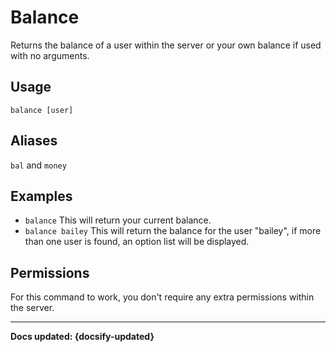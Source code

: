 # Balance
Returns the balance of a user within the server or your own balance if used with no arguments.

## Usage
`balance [user]`

## Aliases
`bal` and `money`

## Examples
- `balance` This will return your current balance.
- `balance bailey` This will return the balance for the user "bailey", if more than one user is found, an option list will be displayed.

## Permissions
For this command to work, you don't require any extra permissions within the server.

----

**Docs updated: {docsify-updated}**